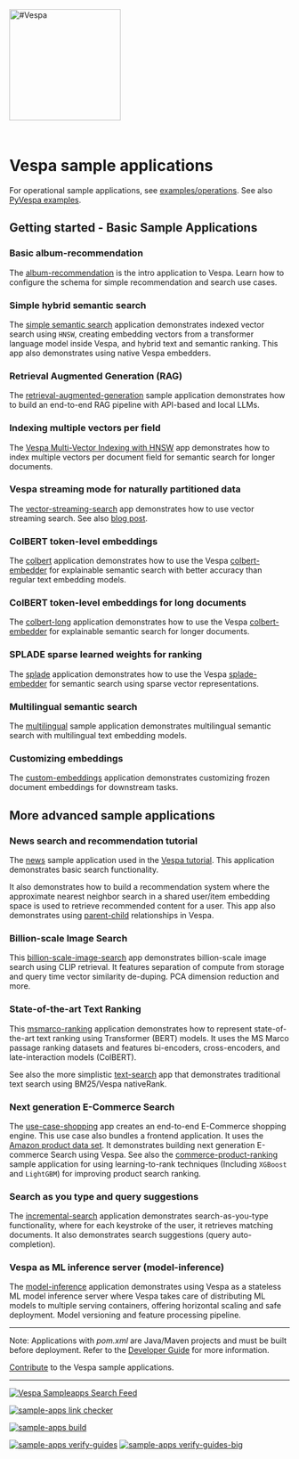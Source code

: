 
<!-- Copyright Vespa.ai. Licensed under the terms of the Apache 2.0 license. See LICENSE in the project root. -->

<picture>
  <source media="(prefers-color-scheme: dark)" srcset="https://vespa.ai/assets/vespa-ai-logo-heather.svg">
  <source media="(prefers-color-scheme: light)" srcset="https://vespa.ai/assets/vespa-ai-logo-rock.svg">
  <img alt="#Vespa" width="200" src="https://vespa.ai/assets/vespa-ai-logo-rock.svg" style="margin-bottom: 25px;">
</picture>

# Vespa sample applications
For operational sample applications, see [examples/operations](examples/operations). See
also [PyVespa examples](https://pyvespa.readthedocs.io/en/latest/examples.html). 

## Getting started - Basic Sample Applications

### Basic album-recommendation
The [album-recommendation](album-recommendation/) is the intro application to Vespa.
Learn how to configure the schema for simple recommendation and search use cases.

### Simple hybrid semantic search
The [simple semantic search](simple-semantic-search/)
application demonstrates indexed vector search using `HNSW`, 
creating embedding vectors from a transformer language model inside Vespa, and hybrid
text and semantic ranking. This app also demonstrates using native Vespa embedders. 

### Retrieval Augmented Generation (RAG)
The [retrieval-augmented-generation](retrieval-augmented-generation) sample application
demonstrates how to build an end-to-end RAG pipeline with API-based and local LLMs.  

### Indexing multiple vectors per field
The [Vespa Multi-Vector Indexing with HNSW](multi-vector-indexing/) app demonstrates how to 
index multiple vectors per document field for semantic search for longer documents.  

### Vespa streaming mode for naturally partitioned data
The [vector-streaming-search](vector-streaming-search) app 
demonstrates how to use vector streaming search. See also [blog post](https://blog.vespa.ai/announcing-vector-streaming-search/). 

### ColBERT token-level embeddings
The [colbert](colbert) application demonstrates how to 
use the Vespa [colbert-embedder](https://docs.vespa.ai/en/embedding.html#colbert-embedder) 
for explainable semantic search with better accuracy than regular
text embedding models. 

### ColBERT token-level embeddings for long documents
The [colbert-long](colbert-long) application demonstrates how to 
use the Vespa [colbert-embedder](https://docs.vespa.ai/en/embedding.html#colbert-embedder) 
for explainable semantic search for longer documents. 

### SPLADE sparse learned weights for ranking
The [splade](splade) application demonstrates how to 
use the Vespa [splade-embedder](https://docs.vespa.ai/en/embedding.html#splade-embedder) for 
semantic search using sparse vector representations. 

### Multilingual semantic search
The [multilingual](multilingual-search) sample application demonstrates multilingual semantic search 
with multilingual text embedding models. 

### Customizing embeddings 
The [custom-embeddings](custom-embeddings) application demonstrates customizing frozen document embeddings for downstream tasks. 

## More advanced sample applications

### News search and recommendation tutorial 
The [news](news/) sample application used in the [Vespa tutorial](https://docs.vespa.ai/en/tutorials/news-1-getting-started.html).
This application demonstrates basic search functionality.

It also demonstrates how to build a recommendation system
where the approximate nearest neighbor search in a shared user/item embedding space
is used to retrieve recommended content for a user.
This app also demonstrates using [parent-child](https://docs.vespa.ai/en/parent-child.html) 
relationships in Vespa.

### Billion-scale Image Search
This [billion-scale-image-search](billion-scale-image-search/) app demonstrates 
billion-scale image search using CLIP retrieval. It features separation of compute from storage and query time vector similarity de-duping. PCA dimension reduction and more.

### State-of-the-art Text Ranking
This [msmarco-ranking](msmarco-ranking/) application demonstrates 
how to represent state-of-the-art text ranking using Transformer (BERT) models.
It uses the MS Marco passage ranking datasets and features
bi-encoders, cross-encoders, and late-interaction models (ColBERT).

See also the more simplistic [text-search](text-search) app that demonstrates 
traditional text search using BM25/Vespa nativeRank.

### Next generation E-Commerce Search

The [use-case-shopping](use-case-shopping/) app creates an end-to-end E-Commerce shopping engine.
This use case also bundles a frontend application.
It uses the [Amazon product data set](http://jmcauley.ucsd.edu/data/amazon/links.html).
It demonstrates building next generation E-commerce Search using Vespa. See
also the [commerce-product-ranking](commerce-product-ranking/) sample application for using
learning-to-rank techniques (Including `XGBoost` and `LightGBM`) for improving product search ranking.

### Search as you type and query suggestions 
The [incremental-search](incremental-search/) application demonstrates search-as-you-type functionality, where for each keystroke of the user, it retrieves matching documents. 
It also demonstrates search suggestions (query auto-completion).

### Vespa as ML inference server (model-inference)
The [model-inference](model-inference/) application demonstrates 
using Vespa as a stateless ML model inference server
where Vespa takes care of distributing ML models to multiple serving containers,
offering horizontal scaling and safe deployment.
Model versioning and feature processing pipeline.


<!--
[travis](travis)
[part-purchases-demo](part-purchases-demo): A sample Vespa application to assist with with learning how to group according to the [Grouping Guide](https://docs.vespa.ai/en/grouping.html).
[generic-request-processing](generic-request-processing)
http-api-using-*
-->

----

Note: Applications with _pom.xml_ are Java/Maven projects and must be built before deployment.
Refer to the [Developer Guide](https://docs.vespa.ai/en/developer-guide.html) for more information.

[Contribute](https://github.com/vespa-engine/vespa/blob/master/CONTRIBUTING.md) to the Vespa sample applications.

----

[![Vespa Sampleapps Search Feed](https://github.com/vespa-engine/sample-apps/actions/workflows/feed.yml/badge.svg)](https://github.com/vespa-engine/sample-apps/actions/workflows/feed.yml)

[![sample-apps link checker](https://api.screwdriver.cd/v4/pipelines/7038/link-checker-sample-apps/badge)](https://cd.screwdriver.cd/pipelines/7038/)

[![sample-apps build](https://api.screwdriver.cd/v4/pipelines/7038/build-apps/badge)](https://cd.screwdriver.cd/pipelines/7038/)

[![sample-apps verify-guides](https://api.screwdriver.cd/v4/pipelines/7038/verify-guides/badge)](https://cd.screwdriver.cd/pipelines/7038/)
[![sample-apps verify-guides-big](https://api.screwdriver.cd/v4/pipelines/7038/verify-guides-big/badge)](https://cd.screwdriver.cd/pipelines/7038/)

